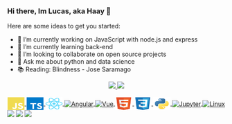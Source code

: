 ### Hi there, Im Lucas, aka Haay 👋

Here are some ideas to get you started:

- 🔭 I’m currently working on JavaScript with node.js and express
- 🌱 I’m currently learning back-end
- 👯 I’m looking to collaborate on open source projects
- 💬 Ask me about python and data science
- 📚 Reading: Blindness - Jose Saramago

<div align="center">
  <a href="https://github.com/lucashaay">
  <img height="180em" src="https://github-readme-stats.vercel.app/api?username=lucashaay&show_icons=true&theme=dracula&include_all_commits=true&count_private=true"/>
  <img height="180em" src="https://github-readme-stats.vercel.app/api/top-langs/?username=lucashaay&layout=compact&langs_count=7&theme=dracula"/>
</div>
<div style="display: inline_block"><br>
  <img alt="JavaScript" align="center" height="30" width="40" src="https://raw.githubusercontent.com/devicons/devicon/master/icons/javascript/javascript-plain.svg">
  <img alt="TypeScript" align="center" height="30" width="40" src="https://raw.githubusercontent.com/devicons/devicon/master/icons/typescript/typescript-plain.svg">
  <img alt="React JS" align="center" height="30" width="40" src="https://raw.githubusercontent.com/devicons/devicon/master/icons/react/react-original.svg">
  <img alt="Angular" align="center" height="30" width="40" src="https://cdn.jsdelivr.net/gh/devicons/devicon/icons/angularjs/angularjs-original.svg" />
  <img alt="Vue" align="center" height="30" width="40" src="https://cdn.jsdelivr.net/gh/devicons/devicon/icons/vuejs/vuejs-original.svg" />
  <img alt="HTML" align="center" height="30" width="40" src="https://raw.githubusercontent.com/devicons/devicon/master/icons/html5/html5-original.svg">
  <img alt="CSS" align="center" height="30" width="40" src="https://raw.githubusercontent.com/devicons/devicon/master/icons/css3/css3-original.svg">
  <img alt="Python" align="center" height="30" width="40" src="https://raw.githubusercontent.com/devicons/devicon/master/icons/python/python-original.svg">
 <img alt="Jupyter" align="center" height="30" width="40" src="https://cdn.jsdelivr.net/gh/devicons/devicon/icons/jupyter/jupyter-original.svg" />
 <img alt="Linux" align="center" height="30" width="40" src="https://cdn.jsdelivr.net/gh/devicons/devicon/icons/linux/linux-original.svg" />
</div>
 
<div> 
  <a href="https://instagram.com/lucashaay" target="_blank"><img src="https://img.shields.io/badge/-Instagram-%23E4405F?style=for-the-badge&logo=instagram&logoColor=white" target="_blank"></a>
  <a href = "mailto:lucasrai92@gmail.com"><img src="https://img.shields.io/badge/-Gmail-%23333?style=for-the-badge&logo=gmail&logoColor=white" target="_blank"></a>
  <a href="https://www.linkedin.com/in/lucasrai/" target="_blank"><img src="https://img.shields.io/badge/-LinkedIn-%230077B5?style=for-the-badge&logo=linkedin&logoColor=white" target="_blank"></a> 
</div>
